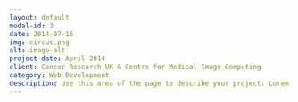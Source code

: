 ```yaml
---
layout: default
modal-id: 3
date: 2014-07-16
img: circus.png
alt: image-alt
project-date: April 2014
client: Cancer Research UK & Centre for Medical Image Computing
category: Web Development
description: Use this area of the page to describe your project. Lorem ipsum dolor sit amet, consectetur adipisicing elit. Mollitia neque assumenda ipsam nihil, molestias magnam, recusandae quos quis inventore quisquam velit asperiores, vitae? Reprehenderit soluta, eos quod consequuntur itaque. Nam.
---
```

